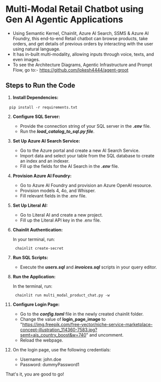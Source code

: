 
# Multi-Modal Retail Chatbot using Gen AI Agentic Applications

- Using Semantic Kernel, Chainlit, Azure AI Search, SSMS & Azure AI Foundry, this end-to-end Retail chatbot can browse products, take orders, and get details of previous orders by interacting with the user using natural language. 
- It has in-built multi-modality, allowing inputs through voice, texts, and even images.
- To see the Architecture Diagrams, Agentic Infrastructure and Prompt Flow, go to:-
    https://github.com/lokesh4444/agent-groot

## Steps to Run the Code

1. **Install Dependencies:**
   
   ```
     pip install -r requirements.txt
   ```

2. **Configure SQL Server:**

    - Provide the connection string of your SQL server in the ***.env*** file.
    - Run the ***load_catalog_to_sql.py file***.
   
3. **Set Up Azure AI Search Service:**

    - Go to the Azure portal and create a new AI Search Service.
    - Import data and select your table from the SQL database to create an index and an indexer.
    - Fill up the fields for the AI Search in the ***.env*** file.
      
4. **Provision Azure AI Foundry:**

    - Go to Azure AI Foundry and provision an Azure OpenAI resource.
    - Provision models 4, 4o, and Whisper.
    - Fill relevant fields in the .env file.
      
5. **Set Up Literal AI:**

    - Go to Literal AI and create a new project.
    - Fill up the Literal API key in the .env file.
  
6. **Chainlit Authentication:**

    In your terminal, run:

    ```
     chainlit create-secret
    ```
8. **Run SQL Scripts:**

    - Execute the ***users.sql*** and ***invoices.sql*** scripts in your query editor.
      
10. **Run the Application:**

    In the terminal, run:
   
    ```
     chainlit run multi_modal_product_chat.py -w
    ```

11)  **Configure Login Page:**

     - Go to the ***config.toml*** file in the newly created chainlit folder.
     - Change the value of **login_page_image** to "https://img.freepik.com/free-vector/niche-service-marketplace-concept-illustration_114360-7583.jpg?semt=ais_country_boost&w=740" and uncomment.
     - Reload the webpage. 
    
13)  On the login page, use the following credentials:
        - Username: john.doe
        - Password: dummyPassword1

That's it, you are good to go!

